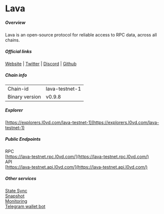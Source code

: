 # Lava


##### Overview
Lava is an open-source protocol for reliable access to RPC data, across all chains.

##### Official links
[Website](https://www.lavanet.xyz/) | [Twitter](https://twitter.com/lavanetxyz) | [Discord](https://discord.gg/mCBzfEbYcF) | [Github](https://github.com/lavanet/)

##### Chain info

|  |  |
| ------ | ------ |
| Chain-id | lava-testnet-1 |
| Binary version | v0.9.8 |

##### Explorer
[https://explorers.l0vd.com/lava-testnet-1](https://explorers.l0vd.com/lava-testnet-1)

##### Public Endpoints
RPC <br />
[https://lava-testnet.rpc.l0vd.com/](https://lava-testnet.rpc.l0vd.com/) <br />
API <br />
[https://lava-testnet.api.l0vd.com/](https://lava-testnet.api.l0vd.com/) <br />


##### Other services
[State Sync]() <br />
[Snapshot]() <br />
[Monitoring]() <br />
[Telegram wallet bot]() <br />


